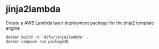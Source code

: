 # jinja2lambda
Create a AWS Lambda layer deployment package for the jinja2 template engine

```
docker build -t 'difu/jinja2lambda' .
docker-compose run package36
```